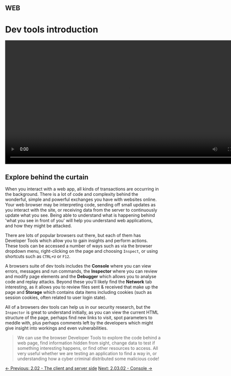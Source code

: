 ## WEB

# Dev tools introduction

<div align="center">
  <video src="https://github.com/alphyos/Cyberstart-2023/assets/116646389/f47ee800-670e-4c68-9d93-cb374e0c3d62" width="800" />
</div>

## Explore behind the curtain

When you interact with a web app, all kinds of transactions are
occurring in the background. There is a lot of code and complexity
behind the wonderful, simple and powerful exchanges you have with
websites online. Your web browser may be interpreting code, sending off
small updates as you interact with the site, or receiving data from the
server to continuously update what you see. Being able to understand
what is happening behind 'what you see in front of you' will help you
understand web applications, and how they might be attacked.

There are lots of popular browsers out there, but each of them has
Developer Tools which allow you to gain insights and perform actions.
These tools can be accessed a number of ways such as via the browser
dropdown menu, right-clicking on the page and choosing `Inspect`, or using shortcuts such as `CTRL+U` or `F12`.

A browsers suite of dev tools includes the **Console** where you can view errors, messages and run commands, the **Inspector** where you can review and modify page elements and the **Debugger** which allows you to analyse code and replay attacks. Beyond these you'll likely find the **Network** tab interesting, as it allows you to review files sent & received that make up the page and **Storage** which contains data items including cookies (such as session cookies, often related to user login state).

All of a browsers dev tools can help us in our security research, but the `Inspector`
 is great to understand initially, as you can view the current HTML
structure of the page, perhaps find new links to visit, spot parameters
to meddle with, plus perhaps comments left by the developers which might
 give insight into workings and even vulnerabilities.

> We can use the browser Developer Tools to explore the code behind a
> web page, find information hidden from sight, change data to test if
> something interesting happens, or find other resources to access. All
> very useful whether we are testing an application to find a way in, or
> understanding how a cyber criminal distributed some malicious code!

[← Previous: 2.02 - The client and server side](https://play.cyberstart.com/field-manual/8f9b4dc2-d7eb-11eb-ae1f-0242ac140009)
[Next: 2.03.02 - Console →](https://play.cyberstart.com/field-manual/8fe93ace-a868-11ed-afa1-0242ac120002)
